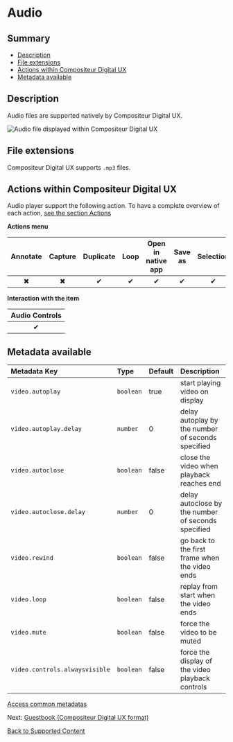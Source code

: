 # Audio

## Summary
* [Description](#description)
* [File extensions](#file-extensions)
* [Actions within Compositeur Digital UX](#actions-within-compositeur-digital-ux)
* [Metadata available](#metadata-available)

## Description

Audio files are supported natively by Compositeur Digital UX.

![Audio file displayed within Compositeur Digital UX](../../img/content_audio.JPG)

## File extensions 

Compositeur Digital UX supports `.mp3` files.

## Actions within Compositeur Digital UX

Audio player support the following action. To have a complete overview of each action, [see the section Actions](actions.md)

**Actions menu**

| Annotate | Capture  | Duplicate | Loop     |  Open in native app | Save as  | Selection | Share    | 
|:--------:|:--------:|:---------:|:--------:|:-------------------:|:--------:|:---------:|:--------:|
| &#x2716; | &#x2716; | &#x2714;  | &#x2714; | &#x2714;            | &#x2714; | &#x2714;  | &#x2714; | 

**Interaction with the item**

| Audio Controls |
|:--------------:|
| &#x2714;       | 


## Metadata available

| Metadata Key                      | Type      | Default | Description |
|:--------------------------------- |:----------|:--------|:-|
| `video.autoplay`                  | `boolean` | true    | start playing video on display |
| `video.autoplay.delay`            | `number ` | 0       | delay autoplay by the number of seconds specified |
| `video.autoclose`                 | `boolean` | false   | close the video when playback reaches end |
| `video.autoclose.delay`           | `number ` | 0       | delay autoclose by the number of seconds specified |
| `video.rewind`                    | `boolean` | false   | go back to the first frame when the video ends |
| `video.loop`                      | `boolean` | false   | replay from start when the video ends |
| `video.mute`                      | `boolean` | false   | force the video to be muted |
| `video.controls.alwaysvisible`    | `boolean` | false   | force the display of the video playback controls |

[Access common metadatas](../advanced_setting.md#summary)

Next: [Guestbook (Compositeur Digital UX format)](guestbook.md)

[Back to Supported Content](index.md)

